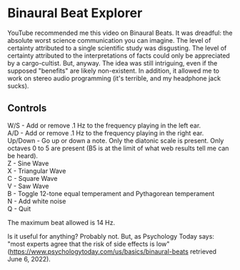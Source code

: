 Binaural Beat Explorer
======================

YouTube recommended me this video on Binaural Beats. It was dreadful: the absolute worst science communication you can imagine. The level of certainty attributed to a single scientific study was disgusting. The level of certainty attributed to the interpretations of facts could only be appreciated by a cargo-cultist. But, anyway. The idea was still intriguing, even if the supposed "benefits" are likely non-existent. In addition, it allowed me to work on stereo audio programming (it's terrible, and my headphone jack sucks).

Controls
--------
W/S - Add or remove .1 Hz to the frequency playing in the left ear.  
A/D - Add or remove .1 Hz to the frequency playing in the right ear.  
Up/Down - Go up or down a note. Only the diatonic scale is present. Only octaves 0 to 5 are present (B5 is at the limit of what web results tell me can be heard).  
Z - Sine Wave  
X - Triangular Wave  
C - Square Wave  
V - Saw Wave  
B - Toggle 12-tone equal temperament and Pythagorean temperament  
N - Add white noise  
Q - Quit

The maximum beat allowed is 14 Hz.

Is it useful for anything? Probably not. But, as Psychology Today says: "most experts agree that the risk of side effects is low" (https://www.psychologytoday.com/us/basics/binaural-beats retrieved June 6, 2022).
